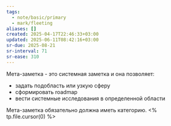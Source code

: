 ```yaml
---
tags:
  - note/basic/primary
  - mark/fleeting
aliases: []
created: 2025-04-17T22:46:33+03:00
updated: 2025-06-11T08:42:16+03:00
sr-due: 2025-08-21
sr-interval: 71
sr-ease: 310
---
```


Мета-заметка - это системная заметка и она позволяет:
- задать подобласть или узкую сферу
- сформировать roadmap
- вести системные исследования в определенной области

Мета-заметка обязательно должна иметь категорию.
<% tp.file.cursor(0) %>
